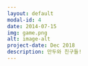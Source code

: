 ```yaml
---
layout: default
modal-id: 4
date: 2014-07-15
img: game.png
alt: image-alt
project-date: Dec 2018
description: 만두와 친구들!
---
```

